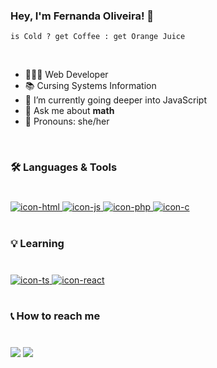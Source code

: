 ### Hey, I'm Fernanda Oliveira! 👋

```
is Cold ? get Coffee : get Orange Juice
```
<br>

- 👩🏽‍💻 Web Developer
- 📚 Cursing Systems Information
- 🔭 I’m currently going deeper into JavaScript
- 💬 Ask me about **math**
- 🌈 Pronouns: she/her
<br>
  
### 🛠️ Languages & Tools
#
<div>
  <a href="https://github.com/fernandaorms?tab=repositories" target="_blank">
    <img alt="icon-html" src="https://img.shields.io/badge/HTML5-E34F26?style=for-the-badge&logo=html5&logoColor=white">
    <img alt="icon-js" src="https://img.shields.io/badge/JavaScript-F7DF1E?style=for-the-badge&logo=javascript&logoColor=black">
    <img alt="icon-php" src="https://img.shields.io/badge/PHP-777BB4?style=for-the-badge&logo=php&logoColor=white">
    <img alt="icon-c" src="https://img.shields.io/badge/C-00599C?style=for-the-badge&logo=c&logoColor=white">
  </a>
</div>
<br>

### 💡 Learning
#
<div>
  <a href="https://github.com/fernandaorms?tab=repositories" target="_blank">
    <img alt="icon-ts" src="https://img.shields.io/badge/TypeScript-007ACC?style=for-the-badge&logo=typescript&logoColor=white">
    <img alt="icon-react" src="https://img.shields.io/badge/React-20232A?style=for-the-badge&logo=react&logoColor=61DAFB">
  </a>
</div>
<br>
  

### 📞 How to reach me
#
<a href = "mailto:fernandaoliveira.rms@gmail.com"><img src="https://img.shields.io/badge/-Email-%23333?style=for-the-badge&logo=gmail&logoColor=white" target="_blank"></a>
  <a href="https://www.linkedin.com/in/fernanda-oliveira-rms/" target="_blank"><img src="https://img.shields.io/badge/-LinkedIn-%230077B5?style=for-the-badge&logo=linkedin&logoColor=white"></a> 


<!--
**fernandaorms/fernandaorms** is a ✨ _special_ ✨ repository because its `README.md` (this file) appears on your GitHub profile.

Here are some ideas to get you started:

- 🔭 I’m currently working on ...
- 🌱 I’m currently learning ...
- 👯 I’m looking to collaborate on ...
- 🤔 I’m looking for help with ...
- 💬 Ask me about ...
- 📫 How to reach me: ...
- 😄 Pronouns: ...
- ⚡ Fun fact: ...
-->
